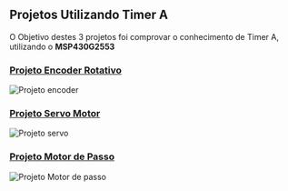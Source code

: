 ## Projetos Utilizando Timer A
O Objetivo destes 3 projetos foi comprovar o conhecimento de Timer A, utilizando o **MSP430G2553**

### [Projeto Encoder Rotativo](https://github.com/MacriFabiane/Microcontroladores/blob/main/Pratica2_TimerA/encoder.c)
![Projeto encoder](https://github.com/user-attachments/assets/2c4e5070-05bc-4d41-ba0d-f8c89581fbf2)

### [Projeto Servo Motor](https://github.com/MacriFabiane/Microcontroladores/blob/main/Pratica2_TimerA/servo.c)
![Projeto servo](https://github.com/user-attachments/assets/de90c1f1-330e-49cd-acb8-5a9690f9d1f6)

### [Projeto Motor de Passo](https://github.com/MacriFabiane/Microcontroladores/blob/main/Pratica2_TimerA/passo.c)
![Projeto Motor de passo](https://github.com/user-attachments/assets/3750aed3-ff97-4f83-b97f-f713f4b1b0a8)

